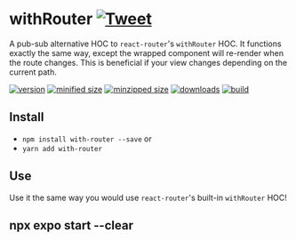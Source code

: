 # withRouter [![Tweet](https://img.shields.io/twitter/url/http/shields.io.svg?style=social)](https://twitter.com/intent/tweet?text=Do%20you%20wish%20that%20withRouter%20would%20rerender%20your%20component%20when%20your%20route%20changes?%20Now%20it%20can%20with%20the%20with-router%20NPM%20package!&url=https://github.com/CharlesStover/with-router&via=CharlesStover&hashtags=react,reactjs,javascript,webdev,webdeveloper,webdevelopment)

A pub-sub alternative HOC to `react-router`'s `withRouter` HOC. It functions exactly the same way, except the wrapped component will re-render when the route changes. This is beneficial if your view changes depending on the current path.

[![version](https://img.shields.io/npm/v/with-router.svg)](https://www.npmjs.com/package/with-router)
[![minified size](https://img.shields.io/bundlephobia/min/with-router.svg)](https://www.npmjs.com/package/with-router)
[![minzipped size](https://img.shields.io/bundlephobia/minzip/with-router.svg)](https://www.npmjs.com/package/with-router)
[![downloads](https://img.shields.io/npm/dt/with-router.svg)](https://www.npmjs.com/package/with-router)
[![build](https://api.travis-ci.com/CharlesStover/with-router.svg)](https://travis-ci.com/CharlesStover/with-router/)

## Install

* `npm install with-router --save` or
* `yarn add with-router`

## Use

Use it the same way you would use `react-router`'s built-in `withRouter` HOC!


##  npx expo start --clear